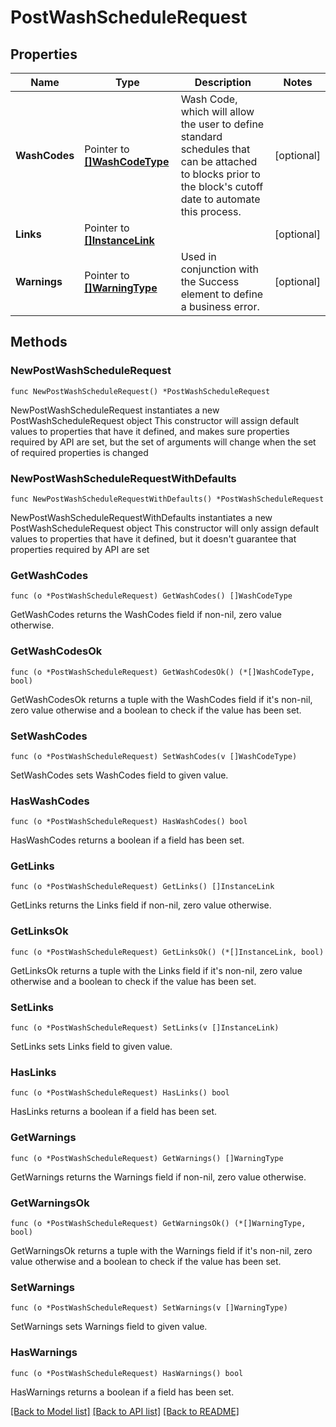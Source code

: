 # PostWashScheduleRequest

## Properties

Name | Type | Description | Notes
------------ | ------------- | ------------- | -------------
**WashCodes** | Pointer to [**[]WashCodeType**](WashCodeType.md) | Wash Code, which will allow the user to define standard schedules that can be attached to blocks prior to the block&#39;s cutoff date to automate this process. | [optional] 
**Links** | Pointer to [**[]InstanceLink**](InstanceLink.md) |  | [optional] 
**Warnings** | Pointer to [**[]WarningType**](WarningType.md) | Used in conjunction with the Success element to define a business error. | [optional] 

## Methods

### NewPostWashScheduleRequest

`func NewPostWashScheduleRequest() *PostWashScheduleRequest`

NewPostWashScheduleRequest instantiates a new PostWashScheduleRequest object
This constructor will assign default values to properties that have it defined,
and makes sure properties required by API are set, but the set of arguments
will change when the set of required properties is changed

### NewPostWashScheduleRequestWithDefaults

`func NewPostWashScheduleRequestWithDefaults() *PostWashScheduleRequest`

NewPostWashScheduleRequestWithDefaults instantiates a new PostWashScheduleRequest object
This constructor will only assign default values to properties that have it defined,
but it doesn't guarantee that properties required by API are set

### GetWashCodes

`func (o *PostWashScheduleRequest) GetWashCodes() []WashCodeType`

GetWashCodes returns the WashCodes field if non-nil, zero value otherwise.

### GetWashCodesOk

`func (o *PostWashScheduleRequest) GetWashCodesOk() (*[]WashCodeType, bool)`

GetWashCodesOk returns a tuple with the WashCodes field if it's non-nil, zero value otherwise
and a boolean to check if the value has been set.

### SetWashCodes

`func (o *PostWashScheduleRequest) SetWashCodes(v []WashCodeType)`

SetWashCodes sets WashCodes field to given value.

### HasWashCodes

`func (o *PostWashScheduleRequest) HasWashCodes() bool`

HasWashCodes returns a boolean if a field has been set.

### GetLinks

`func (o *PostWashScheduleRequest) GetLinks() []InstanceLink`

GetLinks returns the Links field if non-nil, zero value otherwise.

### GetLinksOk

`func (o *PostWashScheduleRequest) GetLinksOk() (*[]InstanceLink, bool)`

GetLinksOk returns a tuple with the Links field if it's non-nil, zero value otherwise
and a boolean to check if the value has been set.

### SetLinks

`func (o *PostWashScheduleRequest) SetLinks(v []InstanceLink)`

SetLinks sets Links field to given value.

### HasLinks

`func (o *PostWashScheduleRequest) HasLinks() bool`

HasLinks returns a boolean if a field has been set.

### GetWarnings

`func (o *PostWashScheduleRequest) GetWarnings() []WarningType`

GetWarnings returns the Warnings field if non-nil, zero value otherwise.

### GetWarningsOk

`func (o *PostWashScheduleRequest) GetWarningsOk() (*[]WarningType, bool)`

GetWarningsOk returns a tuple with the Warnings field if it's non-nil, zero value otherwise
and a boolean to check if the value has been set.

### SetWarnings

`func (o *PostWashScheduleRequest) SetWarnings(v []WarningType)`

SetWarnings sets Warnings field to given value.

### HasWarnings

`func (o *PostWashScheduleRequest) HasWarnings() bool`

HasWarnings returns a boolean if a field has been set.


[[Back to Model list]](../README.md#documentation-for-models) [[Back to API list]](../README.md#documentation-for-api-endpoints) [[Back to README]](../README.md)


